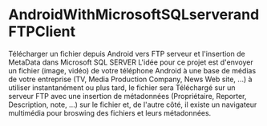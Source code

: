 # AndroidWithMicrosoftSQLserverandFTPClient
Télécharger un fichier depuis   Android vers FTP serveur et l'insertion de MetaData dans Microsoft SQL SERVER
L'idée pour ce projet est d'envoyer un fichier (image, vidéo) de votre téléphone Android à une base de médias de votre entreprise (TV, Media Production Company, News Web site, ...) à utiliser instantanément ou plus tard, le fichier sera Téléchargé sur un serveur FTP avec une insertion de métadonnées (Propriétaire, Reporter, Description, note, ...) sur le fichier et, de l'autre côté, il existe un navigateur multimédia pour broswing des fichiers et leurs métadonnées.
